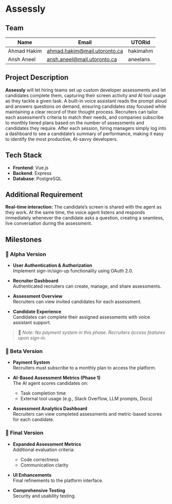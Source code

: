 # Assessly

## Team

| Name           | Email                             | UTORid   |
|----------------|-----------------------------------|----------|
| Ahmad Hakim    | ahmad.hakim@mail.utoronto.ca      | hakimahm |
| Ansh Aneel     | ansh.aneel@mail.utoronto.ca       | aneelans |

## Project Description

**Assessly** will let hiring teams set up custom developer assessments and let candidates complete them, capturing their screen activity and AI tool usage as they tackle a given task. A built-in voice assistant reads the prompt aloud and answers questions on demand, ensuring candidates stay focused while maintaining a clear record of their thought process. Recruiters can tailor each assessment’s criteria to match their needs, and companies subscribe to monthly tiered plans based on the number of assessments and candidates they require. After each session, hiring managers simply log into a dashboard to see a candidate’s summary of performance, making it easy to identify the most productive, AI-savvy developers.

## Tech Stack

- **Frontend**: Vue.js
- **Backend**: Express
- **Database**: PostgreSQL

## Additional Requirement

**Real-time interaction:** The candidate’s screen is shared with the agent as they work. At the same time, the voice agent listens and responds immediately whenever the candidate asks a question, creating a seamless, live conversation during the assessment.

## Milestones

### 🔹 Alpha Version

- **User Authentication & Authorization**  
  Implement sign-in/sign-up functionality using OAuth 2.0.

- **Recruiter Dashboard**  
  Authenticated recruiters can create, manage, and share assessments.

- **Assessment Overview**  
  Recruiters can view invited candidates for each assessment.

- **Candidate Experience**  
  Candidates can complete their assigned assessments with voice assistant support.

> 🔸 *Note: No payment system in this phase. Recruiters access features upon sign-in.*

### 🔹 Beta Version

- **Payment System**  
  Recruiters must subscribe to a monthly plan to access the platform.

- **AI-Based Assessment Metrics (Phase 1)**  
  The AI agent scores candidates on:
  - Task completion time  
  - External tool usage (e.g., Stack Overflow, LLM prompts, Docs)

- **Assessment Analytics Dashboard**  
  Recruiters can view completed assessments and metric-based scores for each candidate.

### 🔹 Final Version

- **Expanded Assessment Metrics**  
  Additional evaluation criteria:
  - Code correctness  
  - Communication clarity

- **UI Enhancements**  
  Final refinements to the platform interface.

- **Comprehensive Testing**  
  Security and usability testing.
